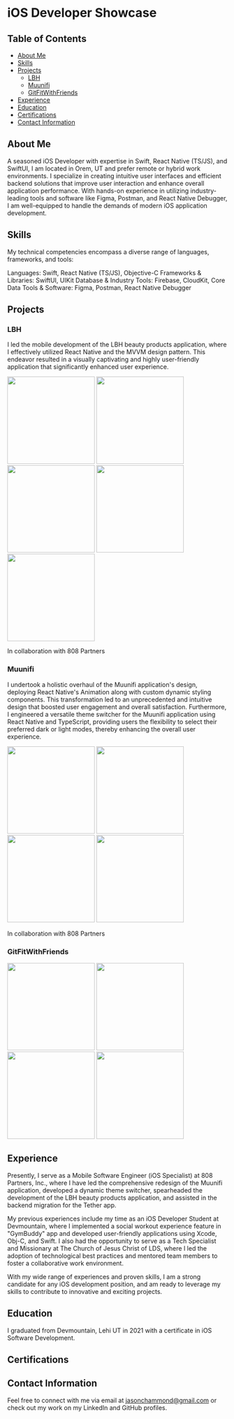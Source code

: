 # iOS Developer Showcase

## Table of Contents

- [About Me](#about-me)
- [Skills](#skills)
- [Projects](#projects)
    - [LBH](#LBH)
    - [Muunifi](#Muunifi)
    - [GitFitWithFriends](#GitFitWithFriends)
- [Experience](#experience)
- [Education](#education)
- [Certifications](#certifications)
- [Contact Information](#contact-information)

## About Me

A seasoned iOS Developer with expertise in Swift, React Native (TS/JS), and SwiftUI, I am located in Orem, UT and prefer remote or hybrid work environments. I specialize in creating intuitive user interfaces and efficient backend solutions that improve user interaction and enhance overall application performance. With hands-on experience in utilizing industry-leading tools and software like Figma, Postman, and React Native Debugger, I am well-equipped to handle the demands of modern iOS application development.

## Skills

My technical competencies encompass a diverse range of languages, frameworks, and tools:

Languages: Swift, React Native (TS/JS), Objective-C
Frameworks & Libraries: SwiftUI, UIKit
Database & Industry Tools: Firebase, CloudKit, Core Data
Tools & Software: Figma, Postman, React Native Debugger

## Projects

<!-- Showcase your projects. Include the project title, brief description, technologies used, and links to the source code and demo (if available). It's good to have screenshots or GIFs to visualize your work. -->


### LBH

I led the mobile development of the LBH beauty products application, where I effectively utilized React Native and the MVVM design pattern. This endeavor resulted in a visually captivating and highly user-friendly application that significantly enhanced user experience.

<p float="left">
  <img src="https://github.com/Jc-hammond/Jc-hammond/blob/main/LBHHome.png" width="200">
  <img src="https://github.com/Jc-hammond/Jc-hammond/blob/main/LBHProducts.png" width="200" />
  <img src="https://github.com/Jc-hammond/Jc-hammond/blob/main/LBHMenu.png" width="200" />
  <img src="https://github.com/Jc-hammond/Jc-hammond/blob/main/LBHProductDetails.png" width="200" />
     <img src="https://github.com/Jc-hammond/Jc-hammond/blob/main/LBHCart.png" width="200" />
</p>

In collaboration with 808 Partners


### Muunifi

I undertook a holistic overhaul of the Muunifi application's design, deploying React Native's Animation along with custom dynamic styling components. This transformation led to an unprecedented and intuitive design that boosted user engagement and overall satisfaction. Furthermore, I engineered a versatile theme switcher for the Muunifi application using React Native and TypeScript, providing users the flexibility to select their preferred dark or light modes, thereby enhancing the overall user experience.


<p float="left">
  <img src="https://github.com/Jc-hammond/Jc-hammond/blob/main/MuunifiHome.png" width="200">
  <img src="https://github.com/Jc-hammond/Jc-hammond/blob/main/MuunifiHomeTwo.png" width="200" />
  <img src="https://github.com/Jc-hammond/Jc-hammond/blob/main/MuunifiMenu.png" width="200" />
  <img src="https://github.com/Jc-hammond/Jc-hammond/blob/main/MuunifiCreatePost.png" width="200" />
</p>


In collaboration with 808 Partners

### GitFitWithFriends
<p float="left">
  <img src="https://github.com/Jc-hammond/Jc-hammond/blob/main/framed-image-0.png" width="200">
  <img src="https://github.com/Jc-hammond/Jc-hammond/blob/main/framed-image-1.png" width="200" />
  <img src="https://github.com/Jc-hammond/Jc-hammond/blob/main/framed-image-2.png" width="200" />
  <img src="https://github.com/Jc-hammond/Jc-hammond/blob/main/framed-image-3.png" width="200" />
</p>





## Experience

Presently, I serve as a Mobile Software Engineer (iOS Specialist) at 808 Partners, Inc., where I have led the comprehensive redesign of the Muunifi application, developed a dynamic theme switcher, spearheaded the development of the LBH beauty products application, and assisted in the backend migration for the Tether app.

My previous experiences include my time as an iOS Developer Student at Devmountain, where I implemented a social workout experience feature in "GymBuddy" app and developed user-friendly applications using Xcode, Obj-C, and Swift. I also had the opportunity to serve as a Tech Specialist and Missionary at The Church of Jesus Christ of LDS, where I led the adoption of technological best practices and mentored team members to foster a collaborative work environment.

With my wide range of experiences and proven skills, I am a strong candidate for any iOS development position, and am ready to leverage my skills to contribute to innovative and exciting projects.

## Education

I graduated from Devmountain, Lehi UT in 2021 with a certificate in iOS Software Development.

## Certifications

<!-- Any relevant certifications, like Apple's certifications, Coursera, Udemy, etc. -->

## Contact Information

Feel free to connect with me via email at jasonchammond@gmail.com or check out my work on my LinkedIn and GitHub profiles.

